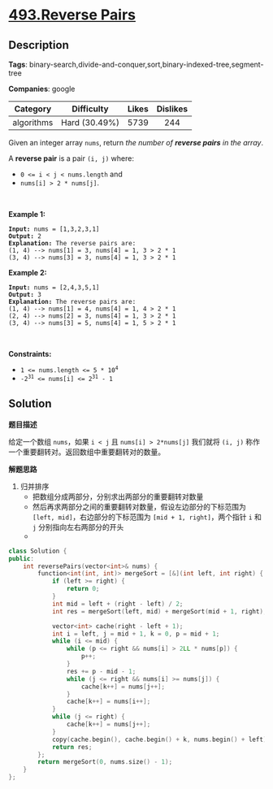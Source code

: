 # [493.Reverse Pairs](https://leetcode.com/problems/reverse-pairs/description/)

## Description

**Tags**: binary-search,divide-and-conquer,sort,binary-indexed-tree,segment-tree

**Companies**: google

|  Category  |  Difficulty   | Likes | Dislikes |
| :--------: | :-----------: | :---: | :------: |
| algorithms | Hard (30.49%) | 5739  |   244    |

<p>Given an integer array <code>nums</code>, return <em>the number of <strong>reverse pairs</strong> in the array</em>.</p>
<p>A <strong>reverse pair</strong> is a pair <code>(i, j)</code> where:</p>
<ul>
  <li><code>0 &lt;= i &lt; j &lt; nums.length</code> and</li>
  <li><code>nums[i] &gt; 2 * nums[j]</code>.</li>
</ul>
<p>&nbsp;</p>
<p><strong class="example">Example 1:</strong></p>
<pre><code><strong>Input:</strong> nums = [1,3,2,3,1]
<strong>Output:</strong> 2
<strong>Explanation:</strong> The reverse pairs are:
(1, 4) --&gt; nums[1] = 3, nums[4] = 1, 3 &gt; 2 * 1
(3, 4) --&gt; nums[3] = 3, nums[4] = 1, 3 &gt; 2 * 1</code></pre>
<p><strong class="example">Example 2:</strong></p>
<pre><code><strong>Input:</strong> nums = [2,4,3,5,1]
<strong>Output:</strong> 3
<strong>Explanation:</strong> The reverse pairs are:
(1, 4) --&gt; nums[1] = 4, nums[4] = 1, 4 &gt; 2 * 1
(2, 4) --&gt; nums[2] = 3, nums[4] = 1, 3 &gt; 2 * 1
(3, 4) --&gt; nums[3] = 5, nums[4] = 1, 5 &gt; 2 * 1</code></pre>
<p>&nbsp;</p>
<p><strong>Constraints:</strong></p>
<ul>
  <li><code>1 &lt;= nums.length &lt;= 5 * 10<sup>4</sup></code></li>
  <li><code>-2<sup>31</sup> &lt;= nums[i] &lt;= 2<sup>31</sup> - 1</code></li>
</ul>

## Solution

**题目描述**

给定一个数组 `nums`，如果 `i < j` 且 `nums[i] > 2*nums[j]` 我们就将 `(i, j)` 称作一个重要翻转对。返回数组中重要翻转对的数量。

**解题思路**

1. 归并排序
   - 把数组分成两部分，分别求出两部分的重要翻转对数量
   - 然后再求两部分之间的重要翻转对数量，假设左边部分的下标范围为 `[left, mid]`，右边部分的下标范围为 `[mid + 1, right]`，两个指针 `i` 和 `j` 分别指向左右两部分的开头
   -

```cpp
class Solution {
public:
    int reversePairs(vector<int>& nums) {
        function<int(int, int)> mergeSort = [&](int left, int right) {
            if (left >= right) {
                return 0;
            }
            int mid = left + (right - left) / 2;
            int res = mergeSort(left, mid) + mergeSort(mid + 1, right);

            vector<int> cache(right - left + 1);
            int i = left, j = mid + 1, k = 0, p = mid + 1;
            while (i <= mid) {
                while (p <= right && nums[i] > 2LL * nums[p]) {
                    p++;
                }
                res += p - mid - 1;
                while (j <= right && nums[i] >= nums[j]) {
                    cache[k++] = nums[j++];
                }
                cache[k++] = nums[i++];
            }
            while (j <= right) {
                cache[k++] = nums[j++];
            }
            copy(cache.begin(), cache.begin() + k, nums.begin() + left);
            return res;
        };
        return mergeSort(0, nums.size() - 1);
    }
};
```
